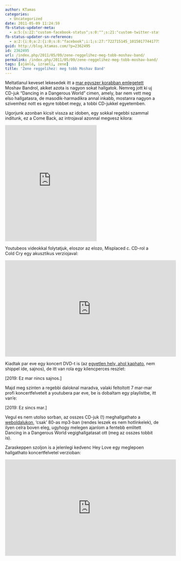 ```yaml
---
author: KTamas
categories:
  - Uncategorized
date: 2011-05-09 11:24:59
fb-status-updater-meta:
  - a:5:{s:22:"custom-facebook-status";s:0:"";s:21:"custom-twitter-status";s:0:"";s:7:"fb-push";s:1:"1";s:7:"tw-push";s:1:"1";s:4:"push";s:1:"1";}
fb-status-updater-sn-reference:
  - a:2:{i:0;a:2:{i:0;s:8:"facebook";i:1;s:27:"722715145_10150177441775146";}i:1;a:2:{i:0;s:7:"twitter";i:1;s:17:"67520452582576128";}}
guid: http://blog.ktamas.com/?p=2362495
id: 2362495
url: /index.php/2011/05/09/zene-reggelihez-meg-tobb-moshav-band/
permalink: /index.php/2011/05/09/zene-reggelihez-meg-tobb-moshav-band/
tags: [ajánló, izraeli, zene]
title: 'Zene reggelihez: meg tobb Moshav Band'
---
```


Meltatlanul keveset lekesedek itt a [mar egyszer korabban emlegetett](http://blog.ktamas.com/index.php/2011/02/07/kis-izraeli-zenei-korkep/) Moshav Bandrol, akiket azota is nagyon sokat hallgatok. Nemreg jott ki uj CD-juk &#8220;Dancing in a Dangerous World&#8221; cimen, amely, bar nem vett meg elso hallgatasra, de masodik-harmadikra annal inkabb, mostanra nagyon a szivemhez nott es egyre tobbet megy, a tobbi CD-jukkel egyetemben.

Ugorjunk azonban kicsit vissza az idoben, egy sokkal regebbi szammal inditunk, ez a Come Back, az introjaval azonnal megvesz kilora:

<iframe src="https://open.spotify.com/embed/track/0IEBmkUzSiJzcFmpbT12CO" width="300" height="380" frameborder="0" allowtransparency="true" allow="encrypted-media"></iframe>

Youtubeos videokkal folytatjuk, eloszor az elozo, Misplaced c. CD-rol a Cold Cry egy akusztikus verziojaval:

<iframe width="560" height="315" src="https://www.youtube.com/embed/xyi-V5CaqTk" frameborder="0" allow="accelerometer; autoplay; encrypted-media; gyroscope; picture-in-picture" allowfullscreen></iframe>

Kiadtak par eve egy koncert DVD-t is (az [egyetlen hely, ahol kaphato](http://www.allthingsjewish.com/products/music/Live-at-B.B.-Kings-by-Moshav-Band-DVD.htm), nem shippel ide, sajnos), de itt van rola egy kilencperces reszlet:

[2019: Ez mar nincs sajnos.]

Majd meg szinten a regebbi daloknal maradva, valaki feltoltott 7 mar-mar profi koncertfelvetelt a youtubera par eve, be is dobaltam egy playlistbe, itt van&#8217;e:

[2019: Ez sincs mar.]

Vegul es nem utolso sorban, az osszes CD-juk (!) meghallgathato a [weboldalukon](http://www.moshavband.com/), &#8216;csak&#8217; 80-as mp3-ban (rendes leszek es nem hotlinkelek), de ilyen celra boven eleg, ugyhogy melegen ajanlom a fentebb emlitett Dancing in a Dangerous World vegighallgatasat ott (meg az osszes tobbit is). 

Zaraskeppen szoljon is a jelenlegi kedvenc Hey Love egy meglepoen hallgathato koncertfelvetel verzioban:

<iframe width="560" height="315" src="https://www.youtube.com/embed/3JMS2esFiPg" frameborder="0" allow="accelerometer; autoplay; encrypted-media; gyroscope; picture-in-picture" allowfullscreen></iframe>
